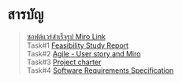 # สารบัญ

> [ซอฟต์แวร์สำเร็จรูป Miro Link](https://miro.com/app/board/uXjVKyqwhgs=/?share_link_id=148366782063) <br />
> Task#1 [Feasibility Study Report](https://github.com/puttipongle/final-team01-task-engce301/tree/ba501a7adf7b3cf192bd9d1ecc17fb477a2815a0/Task%231%20Feasibility%20Study%20Report) <br />
> Task#2 [Agile - User story and Miro](https://github.com/puttipongle/final-team01-task-engce301/tree/ba501a7adf7b3cf192bd9d1ecc17fb477a2815a0/Task%232%20Agile%20-%20User%20story%20and%20Miro) <br />
> Task#3 [Project charter](https://github.com/puttipongle/final-team01-task-engce301/tree/ba501a7adf7b3cf192bd9d1ecc17fb477a2815a0/Task%233%20Project%20charter) <br />
> Task#4 [Software Requirements Specification](https://github.com/puttipongle/final-team01-task-engce301/tree/ba501a7adf7b3cf192bd9d1ecc17fb477a2815a0/Task%234%20Software%20Requirements%20Specification) <br />
